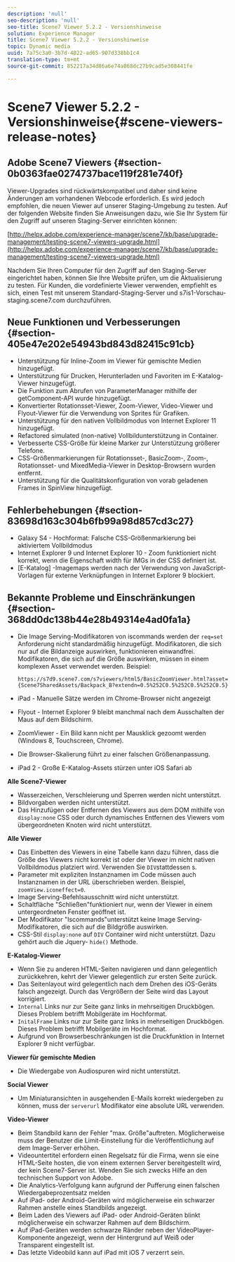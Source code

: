 ```yaml
---
description: 'null'
seo-description: 'null'
seo-title: Scene7 Viewer 5.2.2 - Versionshinweise
solution: Experience Manager
title: Scene7 Viewer 5.2.2 - Versionshinweise
topic: Dynamic media
uuid: 7a75c3a0-3b7d-4022-ad65-907d338bb1c4
translation-type: tm+mt
source-git-commit: 852217a34d86a6e74a868dc27b9cad5e308441fe

---
```



# Scene7 Viewer 5.2.2 - Versionshinweise{#scene-viewers-release-notes}

## Adobe Scene7 Viewers {#section-0b0363fae0274737bace119f281e740f}

Viewer-Upgrades sind rückwärtskompatibel und daher sind keine Änderungen am vorhandenen Webcode erforderlich. Es wird jedoch empfohlen, die neuen Viewer auf unserer Staging-Umgebung zu testen. Auf der folgenden Website finden Sie Anweisungen dazu, wie Sie Ihr System für den Zugriff auf unseren Staging-Server einrichten können:

[http://helpx.adobe.com/experience-manager/scene7/kb/base/upgrade-management/testing-scene7-viewers-upgrade.html](http://helpx.adobe.com/experience-manager/scene7/kb/base/upgrade-management/testing-scene7-viewers-upgrade.html)

Nachdem Sie Ihren Computer für den Zugriff auf den Staging-Server eingerichtet haben, können Sie Ihre Website prüfen, um die Aktualisierung zu testen. Für Kunden, die vordefinierte Viewer verwenden, empfiehlt es sich, einen Test mit unserem Standard-Staging-Server und s7is1-Vorschau-staging.scene7.com durchzuführen.

## Neue Funktionen und Verbesserungen {#section-405e47e202e54943bd843d82415c91cb}

* Unterstützung für Inline-Zoom im Viewer für gemischte Medien hinzugefügt.
* Unterstützung für Drucken, Herunterladen und Favoriten im E-Katalog-Viewer hinzugefügt.
* Die Funktion zum Abrufen von ParameterManager mithilfe der getComponent-API wurde hinzugefügt.
* Konvertierter Rotationsset-Viewer, Zoom-Viewer, Video-Viewer und Flyout-Viewer für die Verwendung von Sprites für Grafiken.
* Unterstützung für den nativen Vollbildmodus von Internet Explorer 11 hinzugefügt.
* Refactored simulated (non-native) Vollbildunterstützung in Container.
* Verbesserte CSS-Größe für kleine Marker zur Unterstützung größerer Telefone.
* CSS-Größenmarkierungen für Rotationsset-, BasicZoom-, Zoom-, Rotationsset- und MixedMedia-Viewer in Desktop-Browsern wurden entfernt.
* Unterstützung für die Qualitätskonfiguration von vorab geladenen Frames in SpinView hinzugefügt.

## Fehlerbehebungen {#section-83698d163c304b6fb99a98d857cd3c27}

* Galaxy S4 - Hochformat: Falsche CSS-Größenmarkierung bei aktiviertem Vollbildmodus
* Internet Explorer 9 und Internet Explorer 10 - Zoom funktioniert nicht korrekt, wenn die Eigenschaft width für IMGs in der CSS definiert ist.
* [E-Katalog] -Imagemaps werden nach der Verwendung von JavaScript-Vorlagen für externe Verknüpfungen in Internet Explorer 9 blockiert.

## Bekannte Probleme und Einschränkungen {#section-368dd0dc138b44e28b49314e4ad0fa1a}

* Die Image Serving-Modifikatoren von iscommands werden der `req=set` Anforderung nicht standardmäßig hinzugefügt. Modifikatoren, die sich nur auf die Bildanzeige auswirken, funktionieren einwandfrei. Modifikatoren, die sich auf die Größe auswirken, müssen in einem komplexen Asset verwendet werden. Beispiel:

   ```
   https://s7d9.scene7.com/s7viewers/html5/BasicZoomViewer.html?asset= {Scene7SharedAssets/Backpack_B?extendn=0.5%252C0.5%252C0.5%252C0.5}
   ```

* iPad - Manuelle Sätze werden im Chrome-Browser nicht angezeigt
* Flyout - Internet Explorer 9 bleibt manchmal nach dem Ausschalten der Maus auf dem Bildschirm.
* ZoomViewer - Ein Bild kann nicht per Mausklick gezoomt werden (Windows 8, Touchscreen, Chrome).
* Die Browser-Skalierung führt zu einer falschen Größenanpassung.
* iPad 2 - Große E-Katalog-Assets stürzen unter iOS Safari ab

**Alle Scene7-Viewer**

* Wasserzeichen, Verschleierung und Sperren werden nicht unterstützt.
* Bildvorgaben werden nicht unterstützt.
* Das Hinzufügen oder Entfernen des Viewers aus dem DOM mithilfe von `display:none` CSS oder durch dynamisches Entfernen des Viewers vom übergeordneten Knoten wird nicht unterstützt.

**Alle Viewer**

* Das Einbetten des Viewers in eine Tabelle kann dazu führen, dass die Größe des Viewers nicht korrekt ist oder der Viewer im nicht nativen Vollbildmodus platziert wird. Verwenden Sie `DIV`stattdessen s.
* Parameter mit expliziten Instanznamen im Code müssen auch Instanznamen in der URL überschrieben werden. Beispiel, `zoomView.iconeffect=0`.
* Image Serving-Befehlsausschnitt wird nicht unterstützt.
* Schaltfläche &quot;Schließen&quot;funktioniert nur, wenn der Viewer in einem untergeordneten Fenster geöffnet ist.
* Der Modifikator &quot;Iscommands&quot;unterstützt keine Image Serving-Modifikatoren, die sich auf die Bildgröße auswirken.
* CSS-Stil `display:none` auf `DIV` Container wird nicht unterstützt. Dazu gehört auch die Jquery- `hide()` Methode.

**E-Katalog-Viewer**

* Wenn Sie zu anderen HTML-Seiten navigieren und dann gelegentlich zurückkehren, kehrt der Viewer gelegentlich zur ersten Seite zurück.
* Das Seitenlayout wird gelegentlich nach dem Drehen des iOS-Geräts falsch angezeigt. Durch das Vergrößern der Seite wird das Layout korrigiert.
* `Internal` Links nur zur Seite ganz links in mehrseitigen Druckbögen. Dieses Problem betrifft Mobilgeräte im Hochformat.
* `InitalFrame` Links nur zur Seite ganz links in mehrseitigen Druckbögen. Dieses Problem betrifft Mobilgeräte im Hochformat.
* Aufgrund von Browserbeschränkungen ist die Druckfunktion in Internet Explorer 9 nicht verfügbar.

**Viewer für gemischte Medien**

* Die Wiedergabe von Audiospuren wird nicht unterstützt.

**Social Viewer**

* Um Miniaturansichten in ausgehenden E-Mails korrekt wiedergeben zu können, muss der `serverurl` Modifikator eine absolute URL verwenden.

**Video-Viewer**

* Beim Standbild kann der Fehler &quot;max. Größe&quot;auftreten. Möglicherweise muss der Benutzer die Limit-Einstellung für die Veröffentlichung auf dem Image-Server erhöhen.
* Videountertitel erfordern einen Regelsatz für die Firma, wenn sie eine HTML-Seite hosten, die von einem externen Server bereitgestellt wird, der kein Scene7-Server ist. Wenden Sie sich zwecks Hilfe an den technischen Support von Adobe.
* Die Analytics-Verfolgung kann aufgrund der Pufferung einen falschen Wiedergabeprozentsatz melden
* Auf iPad- oder Android-Geräten wird möglicherweise ein schwarzer Rahmen anstelle eines Standbilds angezeigt.
* Beim Laden des Viewers auf iPad- oder Android-Geräten blinkt möglicherweise ein schwarzer Rahmen auf dem Bildschirm.
* Auf iPad-Geräten werden schwarze Ränder neben der VideoPlayer-Komponente angezeigt, wenn der Hintergrund auf Weiß oder Transparent eingestellt ist.
* Das letzte Videobild kann auf iPad mit iOS 7 verzerrt sein.


